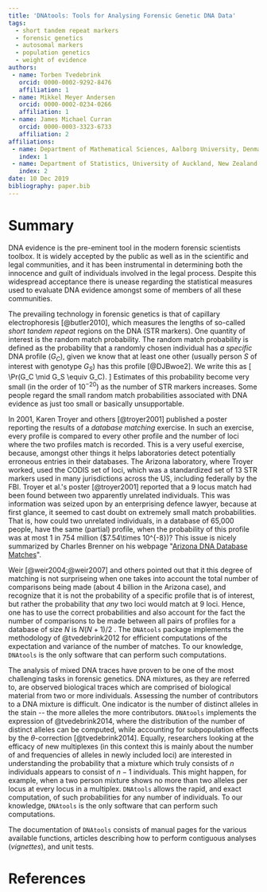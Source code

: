 ```yaml
---
title: 'DNAtools: Tools for Analysing Forensic Genetic DNA Data'
tags:
  - short tandem repeat markers
  - forensic genetics
  - autosomal markers
  - population genetics
  - weight of evidence
authors:
 - name: Torben Tvedebrink
   orcid: 0000-0002-9292-8476
   affiliation: 1
 - name: Mikkel Meyer Andersen
   orcid: 0000-0002-0234-0266
   affiliation: 1
 - name: James Michael Curran
   orcid: 0000-0003-3323-6733
   affiliation: 2
affiliations:
 - name: Department of Mathematical Sciences, Aalborg University, Denmark
   index: 1
 - name: Department of Statistics, University of Auckland, New Zealand
   index: 2
date: 10 Dec 2019
bibliography: paper.bib
---
```


# Summary

DNA evidence is the pre-eminent tool in the modern forensic scientists toolbox. It is widely accepted by the public as well as in the scientific and legal communities, and it has been instrumental in determining both the innocence and guilt of individuals involved in the legal process. Despite this widespread acceptance there is unease regarding the statistical measures used to evaluate DNA evidence amongst some of members of all these communities. 

The prevailing technology in forensic genetics is that of capillary electrophoresis [@butler2010], which measures the lengths of so-called *short tandem repeat* regions on the DNA (STR markers). One quantity of interest is the random match probability. The random match probability is defined as the probability that a randomly chosen individual has *a specific* DNA profile ($G_C$), given we know that at least one other (usually person $S$ of interest with genotype $G_S$) has this profile [@DJBwoe2].  We write this as
\[
\Pr(G_C \mid G_S \equiv G_C).
\]
Estimates of this probability become very small (in the order of $10^{-20}$) as the number of STR markers increases. Some people regard the small random match probabilities associated with DNA evidence as just too small or basically unsupportable. 

In 2001, Karen Troyer and others [@troyer2001] published a poster reporting the results of a *database matching* exercise. In such an exercise, every profile is compared to every other profile and the number of loci where the two profiles match is recorded. This is a very useful exercise, because, amongst other things it helps laboratories detect potentially erroneous entries in their databases. The Arizona laboratory, where Troyer worked, used the CODIS set of loci, which was a standardized set of 13 STR markers used in many jurisdictions across the US, including federally by the FBI. Troyer et al.'s poster [@troyer2001] reported that a 9 locus match had been found between two apparently unrelated individuals. This was information was seized upon by an enterprising defence lawyer, because at first glance, it seemed to cast doubt on extremely small match probabilities. That is, how could two unrelated individuals, in a database of 65,000 people, have the same (partial) profile, when the probability of this profile was at most 1 in 754 million ($7.54\times 10^{-8})? This issue is nicely summarized by Charles Brenner on his webpage "[Arizona DNA Database Matches](http://dna-view.com/ArizonaMatch.htm)". 

Weir [@weir2004;@weir2007] and others pointed out that it this degree of matching is not surpriseing when one takes into account the total number of comparisons being made (about 4 billion in the Arizona case), and recognize that it is not the probability of a specific profile that is of interest, but rather the probability that *any* two loci would match at 9 loci. Hence, one has to use the correct probabilities and also account for the fact the number of comparisons to be made between all pairs of profiles for a database of size $N$ is $N(N+1)/2$ . The `DNAtools` package implements the methodology of @tvedebrink2012 for efficient computations of the expectation and variance of the number of matches. 
To our knowledge, `DNAtools` is the only software that can perform such computations. 

The analysis of mixed DNA traces have proven to be one of the most challenging tasks in forensic genetics. DNA mixtures, as they are referred to, are observed biological traces which are comprised of biological material from two or more individuals. Assessing the number of contributors to a DNA mixture is difficult. One indicator is the number of distinct alleles in the stain -- the more alleles the more contributors. `DNAtools` implements the expression of @tvedebrink2014, where the distribution of the number of distinct alleles can be computed, while accounting for subpopulation effects by the $\theta$-correction [@tvedebrink2014]. Equally, researchers looking at the efficacy of new multiplexes (in this context this is mainly about the number of and frequencies of alleles in newly included loci) are interested in understanding the probability that a mixture which truly consists of $n$ individuals appears to consist of $n-1$ individuals. This might happen, for example, when a two person mixture shows no more than two alleles per locus at every locus in a multiplex. `DNAtools` allows the rapid, and exact computation, of such probabilities for any number of individuals. 
To our knowledge, `DNAtools` is the only software that can perform such computations. 

The documentation of `DNAtools` consists of manual pages for the various available functions, articles describing how to perform contiguous analyses (*vignettes*), and unit tests.

# References

